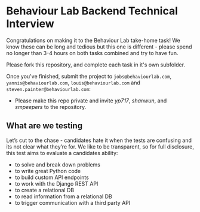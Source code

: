 # Behaviour Lab Backend Technical Interview

Congratulations on making it to the Behaviour Lab take-home task! We know these can be long and tedious but this one is different - please spend no longer than 3-4 hours on both tasks combined and try to have fun.

Please fork this repository, and complete each task in it's own subfolder.

Once you've finished, submit the project to `jobs@behaviourlab.com`, `yannis@behaviourlab.com`, `louis@behaviourlab.com` and `steven.painter@behaviourlab.com`:

- Please make this repo private and invite _yp717_, _shanwun_, and _smpeepers_ to the repository.

## What are we testing

Let’s cut to the chase - candidates hate it when the tests are confusing and its not clear what they’re for. We like to be transparent, so for full disclosure, this test aims to evaluate a candidates ability:

- to solve and break down problems
- to write great Python code
- to build custom API endpoints
- to work with the Django REST API
- to create a relational DB
- to read information from a relational DB
- to trigger communication with a third party API
